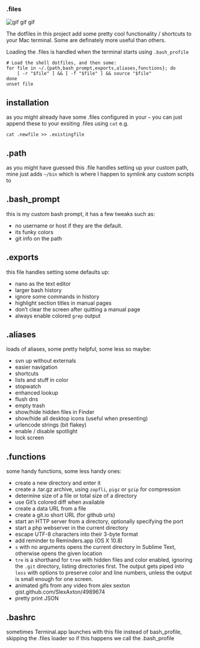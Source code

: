 ### .files

![gif gif gif](http://styxofdynamite.bitnamiapp.com/dotfiles.mov.gif)

The dotfiles in this project add some pretty cool functionality / shortcuts to your Mac terminal.
Some are definately more useful than others.

Loading the .files is handled when the terminal starts using `.bash_profile`

	# Load the shell dotfiles, and then some:
	for file in ~/.{path,bash_prompt,exports,aliases,functions}; do
		[ -r "$file" ] && [ -f "$file" ] && source "$file"
	done
	unset file

## installation
as you might already have some .files configured in your `~` you can just append these to your exsiting .files using `cat`
e.g.

	cat .newfile >> .existingfile

## .path

as you might have guessed this .file handles setting up your custom path, mine just adds `~/bin` which
is where I happen to symlink any custom scripts to

## .bash_prompt

this is my custom bash prompt, it has a few tweaks such as:

+ no username or host if they are the default.
+ its funky colors
+ git info on the path

## .exports
this file handles setting some defaults up:

+ nano as the text editor
+ larger bash history
+ ignore some commands in history
+ highlight section titles in manual pages
+ don’t clear the screen after quitting a manual page
+ always enable colored `grep` output

## .aliases
loads of aliases, some pretty helpful, some less so maybe:

+ svn up without externals
+ easier navigation
+ shortcuts
+ lists and stuff in color
+ stopwatch
+ enhanced lookup
+ flush dns
+ empty trash
+ show/hide hidden files in Finder
+ show/hide all desktop icons (useful when presenting)
+ urlencode strings (bit flakey)
+ enable / disable spotlight
+ lock screen

## .functions
some handy functions, some less handy ones:

+ create a new directory and enter it
+ create a .tar.gz archive, using `zopfli`, `pigz` or `gzip` for compression
+ determine size of a file or total size of a directory
+ use Git’s colored diff when available
+ create a data URL from a file
+ create a git.io short URL (for github urls)
+ start an HTTP server from a directory, optionally specifying the port
+ start a php webserver in the current directory
+ escape UTF-8 characters into their 3-byte format
+ add reminder to Reminders.app (OS X 10.8)
+ `s` with no arguments opens the current directory in Sublime Text, otherwise opens the given location
+ `tre` is a shorthand for `tree` with hidden files and color enabled, ignoring the `.git` directory, listing directories first. The output gets piped into `less` with options to preserve color and line numbers, unless the output is small enough for one screen.
+ animated gifs from any video from alex sexton gist.github.com/SlexAxton/4989674
+ pretty print JSON

## .bashrc
sometimes Terminal.app launches with this file instead of bash_profile, skipping the .files loader so if this happens we call the .bash_profile
